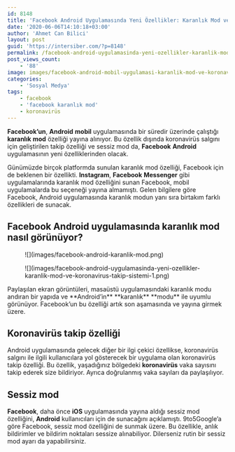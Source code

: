 ```yaml
---
id: 8148
title: 'Facebook Android Uygulamasında Yeni Özellikler: Karanlık Mod ve Koronavirüs Takip Sistemi'
date: '2020-06-06T14:10:18+03:00'
author: 'Ahmet Can Bilici'
layout: post
guid: 'https://intersiber.com/?p=8148'
permalink: /facebook-android-uygulamasinda-yeni-ozellikler-karanlik-mod-ve-koronavirus-takip-sistemi/
post_views_count:
    - '88'
image: images/facebook-android-mobil-uygulamasi-karanlik-mod-ve-koronavirus-takip-sistemi.png
categories:
    - 'Sosyal Medya'
tags:
    - facebook
    - 'facebook karanlık mod'
    - koronavirüs
---
```


**Facebook’un**, **Android** **mobil** uygulamasında bir süredir üzerinde çalıştığı **karanlık** **mod** özelliği yayına alınıyor. Bu özellik dışında koronavirüs salgını için geliştirilen takip özelliği ve sessiz mod da, **Facebook** **Android** uygulamasının yeni özelliklerinden olacak.

Günümüzde birçok platformda sunulan karanlık mod özelliği, Facebook için de beklenen bir özellikti. **Instagram**, **Facebook** **Messenger** gibi uygulamalarında karanlık mod özelliğini sunan Facebook, mobil uygulamalarda bu seçeneği yayına almamıştı. Gelen bilgilere göre Facebook, Android uygulamasında karanlık modun yanı sıra birtakım farklı özellikleri de sunacak.

## Facebook Android uygulamasında karanlık mod nasıl görünüyor?

<figure class="wp-block-image size-large">![](images/facebook-android-karanlik-mod.png)</figure><figure class="wp-block-image size-large">![](images/facebook-android-uygulamasinda-yeni-ozellikler-karanlik-mod-ve-koronavirus-takip-sistemi-1.png)</figure>Paylaşılan ekran görüntüleri, masaüstü uygulamasındaki karanlık modu andıran bir yapıda ve **Android’in** **karanlık** **modu** ile uyumlu görünüyor. Facebook’un bu özelliği artık son aşamasında ve yayına girmek üzere.

## Koronavirüs takip özelliği

Android uygulamasında gelecek diğer bir ilgi çekici özellikse, koronavirüs salgını ile ilgili kullanıcılara yol gösterecek bir uygulama olan koronavirüs takip özelliği. Bu özellik, yaşadığınız bölgedeki **koronavirüs** vaka sayısını takip ederek size bildiriyor. Ayrıca doğrulanmış vaka sayıları da paylaşılıyor.

## Sessiz mod

**Facebook**, daha önce **iOS** uygulamasında yayına aldığı sessiz mod özelliğini, **Android** kullanıcıları için de sunacağını açıklamıştı. 9to5Google’a göre Facebook, sessiz mod özelliğini de sunmak üzere. Bu özellikle, anlık bildirimler ve bildirim noktaları sessize alınabiliyor. Dilerseniz rutin bir sessiz mod ayarı da yapabilirsiniz.